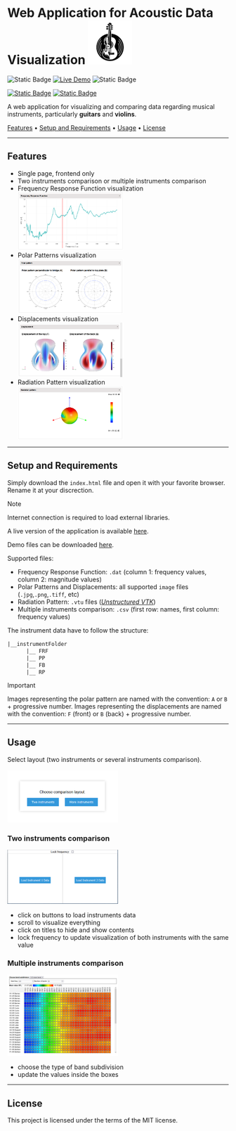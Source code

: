# Web Application for Acoustic Data Visualization <img src="https://github.com/Rhapsodizer/img/blob/main/viewer/logo%20final.png" alt="icon" height=100>

![Static Badge](https://img.shields.io/badge/web-blue)
[![Live Demo](https://img.shields.io/badge/demo-online-green.svg)](https://rhapsodizer.github.io/AcousticDataViewer/) ![Static Badge](https://img.shields.io/badge/made_in-JavaScript-red)

[![Static Badge](https://img.shields.io/badge/uses-Chart.js-blue)](https://www.chartjs.org/) [![Static Badge](https://img.shields.io/badge/uses-Three.js-orange)
](https://threejs.org/)

A web application for visualizing and comparing data regarding musical instruments, particularly **guitars** and **violins**.

[Features](#features) • [Setup and Requirements](#setup-and-requirements) • [Usage](#usage) • [License](#license)

---

## Features
- Single page, frontend only
- Two instruments comparison or multiple instruments comparison
- Frequency Response Function visualization <br>
  <img src="https://github.com/Rhapsodizer/img/blob/main/viewer/frf0.PNG" width=50%>
- Polar Patterns visualization <br>
  <img src="https://github.com/Rhapsodizer/img/blob/main/viewer/pp0.PNG" width=50%>
- Displacements visualization <br>
  <img src="https://github.com/Rhapsodizer/img/blob/main/viewer/fb.png" width=50%>
- Radiation Pattern visualization <br>
  <img src="https://github.com/Rhapsodizer/img/blob/main/viewer/rad0.PNG" width=50%>

---

## Setup and Requirements
Simply download the `index.html` file and open it with your favorite browser. Rename it at your discrection.

> [!NOTE]
> Internet connection is required to load external libraries.

A live version of the application is available [here](https://rhapsodizer.github.io/AcousticDataViewer/).

Demo files can be downloaded [here](https://github.com/Rhapsodizer/ExampleData).

Supported files:
- Frequency Response Function: `.dat` (column 1: frequency values, column 2: magnitude values)
- Polar Patterns and Displacements: all supported `image` files (`.jpg`,`.png`,`.tiff`, etc)
- Radiation Pattern: `.vtu` files ([_Unstructured VTK_](https://docs.vtk.org/en/latest/design_documents/VTKFileFormats.html))
- Multiple instruments comparison: `.csv` (first row: names, first column: frequency values)

The instrument data have to follow the structure: 
```
|__instrumentFolder
      |__ FRF
      |__ PP
      |__ FB
      |__ RP
```

> [!IMPORTANT]
> Images representing the polar pattern are named with the convention: `A` or `B` + progressive number. 
> Images representing the displacements are named with the convention: `F` (front) or `B` (back) + progressive number.
---

## Usage
Select layout (two instruments or several instruments comparison). <br><br>
<img src="https://github.com/Rhapsodizer/img/blob/main/viewer/home.png" width=50%>

### Two instruments comparison
<img src="https://github.com/Rhapsodizer/img/blob/main/viewer/2instr.png" width=50%>

- click on buttons to load instruments data
- scroll to visualize everything
- click on titles to hide and show contents
- lock frequency to update visualization of both instruments with the same value

### Multiple instruments comparison
<img src="https://github.com/Rhapsodizer/img/blob/main/viewer/tableColors.PNG" width=50%>

- choose the type of band subdivision
- update the values inside the boxes

---

## License
>

This project is licensed under the terms of the MIT license.

